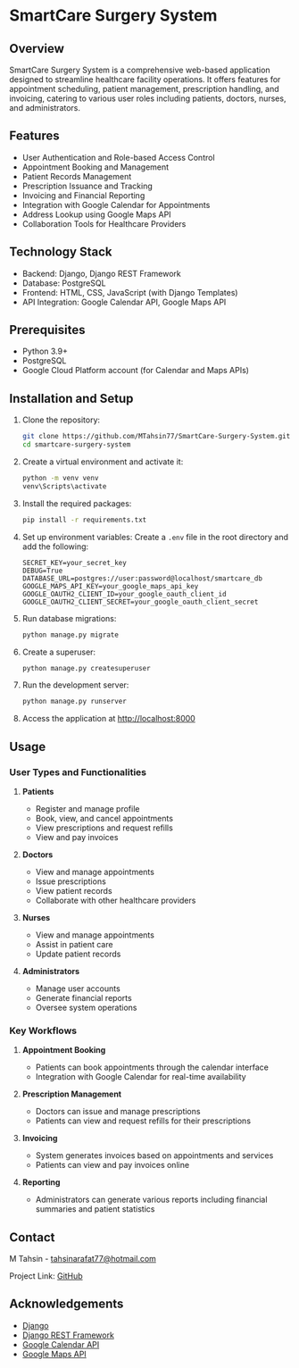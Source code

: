# SmartCare Surgery System

## Overview

SmartCare Surgery System is a comprehensive web-based application designed to streamline healthcare facility operations. It offers features for appointment scheduling, patient management, prescription handling, and invoicing, catering to various user roles including patients, doctors, nurses, and administrators.

## Features

- User Authentication and Role-based Access Control
- Appointment Booking and Management
- Patient Records Management
- Prescription Issuance and Tracking
- Invoicing and Financial Reporting
- Integration with Google Calendar for Appointments
- Address Lookup using Google Maps API
- Collaboration Tools for Healthcare Providers

## Technology Stack

- Backend: Django, Django REST Framework
- Database: PostgreSQL
- Frontend: HTML, CSS, JavaScript (with Django Templates)
- API Integration: Google Calendar API, Google Maps API

## Prerequisites

- Python 3.9+
- PostgreSQL
- Google Cloud Platform account (for Calendar and Maps APIs)

## Installation and Setup

1. Clone the repository:
   ```sh
   git clone https://github.com/MTahsin77/SmartCare-Surgery-System.git
   cd smartcare-surgery-system
   ```

2. Create a virtual environment and activate it:
   ```sh
   python -m venv venv
   venv\Scripts\activate
   ```

3. Install the required packages:
   ```sh
   pip install -r requirements.txt
   ```

4. Set up environment variables:
   Create a `.env` file in the root directory and add the following:
   ```env
   SECRET_KEY=your_secret_key
   DEBUG=True
   DATABASE_URL=postgres://user:password@localhost/smartcare_db
   GOOGLE_MAPS_API_KEY=your_google_maps_api_key
   GOOGLE_OAUTH2_CLIENT_ID=your_google_oauth_client_id
   GOOGLE_OAUTH2_CLIENT_SECRET=your_google_oauth_client_secret
   ```

5. Run database migrations:
   ```sh
   python manage.py migrate
   ```

6. Create a superuser:
   ```sh
   python manage.py createsuperuser
   ```

7. Run the development server:
   ```sh
   python manage.py runserver
   ```

8. Access the application at [http://localhost:8000](http://localhost:8000)

## Usage

### User Types and Functionalities

1. **Patients**
   - Register and manage profile
   - Book, view, and cancel appointments
   - View prescriptions and request refills
   - View and pay invoices

2. **Doctors**
   - View and manage appointments
   - Issue prescriptions
   - View patient records
   - Collaborate with other healthcare providers

3. **Nurses**
   - View and manage appointments
   - Assist in patient care
   - Update patient records

4. **Administrators**
   - Manage user accounts
   - Generate financial reports
   - Oversee system operations

### Key Workflows

1. **Appointment Booking**
   - Patients can book appointments through the calendar interface
   - Integration with Google Calendar for real-time availability

2. **Prescription Management**
   - Doctors can issue and manage prescriptions
   - Patients can view and request refills for their prescriptions

3. **Invoicing**
   - System generates invoices based on appointments and services
   - Patients can view and pay invoices online

4. **Reporting**
   - Administrators can generate various reports including financial summaries and patient statistics

## Contact

M Tahsin - tahsinarafat77@hotmail.com

Project Link: [GitHub](https://github.com/MTahsin77/SmartCare-Surgery-System)

## Acknowledgements

- [Django](https://www.djangoproject.com/)
- [Django REST Framework](https://www.django-rest-framework.org/)
- [Google Calendar API](https://developers.google.com/calendar)
- [Google Maps API](https://developers.google.com/maps)
